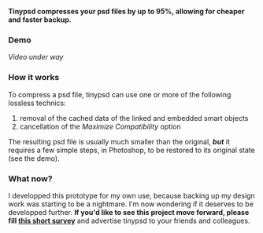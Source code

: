 **Tinypsd compresses your psd files by up to 95%, allowing for cheaper and faster backup.**

### Demo

*Video under way*

### How it works

To compress a psd file, tinypsd can use one or more of the following lossless technics:
1. removal of the cached data of the linked and embedded smart objects
2. cancellation of the *Maximize Compatibility* option

The resulting psd file is usually much smaller than the original, ***but*** it requires a few simple steps, in Photoshop, to be restored to its original state (see the  demo).

### What now?

I developped this prototype for my own use, because backing up my design work was starting to be a nightmare. I'm now wondering if it deserves to be developped further. **If you'd like to see this project move forward, please fill [this short survey](https://docs.google.com/forms/d/e/1FAIpQLSdJUtbC4O7cmTQv2qjXZBuEoTOqfjzADHgMOqzgrqqjuWNCdg/viewform?usp=sf_link)** and advertise tinypsd to your friends and colleagues.
